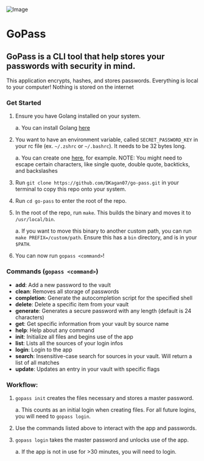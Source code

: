![Image](https://github.com/user-attachments/assets/df96f0ac-a1d5-4f61-9153-e245c8a5777c)

# GoPass

## GoPass is a CLI tool that help stores your passwords with security in mind.

This application encrypts, hashes, and stores passwords.
Everything is local to your computer! Nothing is stored on the internet

### Get Started

1. Ensure you have Golang installed on your system.

   a. You can install Golang [here](https://go.dev/doc/install)

2. You want to have an environment variable, called `SECRET_PASSWORD_KEY` in your rc file (ex. `~/.zshrc` or `~/.bashrc`). It needs to be 32 bytes long.

   a. You can create one [here](https://passwords-generator.org/32-character), for example. NOTE: You might need to escape certain characters, like single quote, double quote, backticks, and backslashes

3. Run `git clone https://github.com/DKagan07/go-pass.git` in your terminal to copy this repo onto your system.

4. Run `cd go-pass` to enter the root of the repo.

5. In the root of the repo, run `make`. This builds the binary and moves it to `/usr/local/bin`.

   a. If you want to move this binary to another custom path, you can run `make PREFIX=/custom/path`. Ensure this has a `bin` directory, and is in your `$PATH`.

6. You can now run `gopass <command>`!

### Commands (`gopass <command>`)

- **add**: Add a new password to the vault
- **clean**: Removes all storage of passwords
- **completion**: Generate the autocompletion script for the specified shell
- **delete**: Delete a specific item from your vault
- **generate**: Generates a secure password with any length (default is 24 characters)
- **get**: Get specific information from your vault by source name
- **help**: Help about any command
- **init**: Initialize all files and begins use of the app
- **list**: Lists all the sources of your login infos
- **login**: Login to the app
- **search**: Insensitive-case search for sources in your vault. Will return a list of all matches
- **update**: Updates an entry in your vault with specific flags

### Workflow:

1. `gopass init` creates the files necessary and stores a master password.

   a. This counts as an initial login when creating files. For all future logins, you will need to `gopass login`.

2. Use the commands listed above to interact with the app and passwords.

3. `gopass login` takes the master password and unlocks use of the app.

   a. If the app is not in use for >30 minutes, you will need to login.
